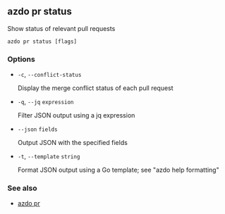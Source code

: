 ## azdo pr status
Show status of relevant pull requests
```
azdo pr status [flags]
```
### Options


* `-c`, `--conflict-status`

	Display the merge conflict status of each pull request

* `-q`, `--jq` `expression`

	Filter JSON output using a jq expression

* `--json` `fields`

	Output JSON with the specified fields

* `-t`, `--template` `string`

	Format JSON output using a Go template; see &#34;azdo help formatting&#34;


### See also

* [azdo pr](./azdo_pr.md)
